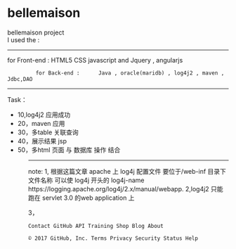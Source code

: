 # bellemaison
bellemaison project <br> 
  I used the : <br>
  <hr/>
             for Front-end :     HTML5  CSS  javascript and Jquery ,  angularjs  <br/>
            
             for Back-end :      Java , oracle(maridb) , log4j2 , maven , Jdbc,DAO  
             
  <hr/>           
             
  

Task：
<ul>
<li>10,log4j2 应用成功 
<li>20，maven  应用 
<li>30，多table 关联查询 
<li>40，展示结果 jsp
<li>50，多html 页面 与 数据库 操作 结合
<ul/> 
<hr/>
note: 
1, 根据这篇文章 apache 上 log4j 配置文件 要位于/web-inf 目录下 
    文件名称 可以使  log4j 开头的 log4j-name     https://logging.apache.org/log4j/2.x/manual/webapp.
2,log4j2  只能 跑在 servlet 3.0 的web application 上 

3，

    Contact GitHub API Training Shop Blog About 

    © 2017 GitHub, Inc. Terms Privacy Security Status Help 

